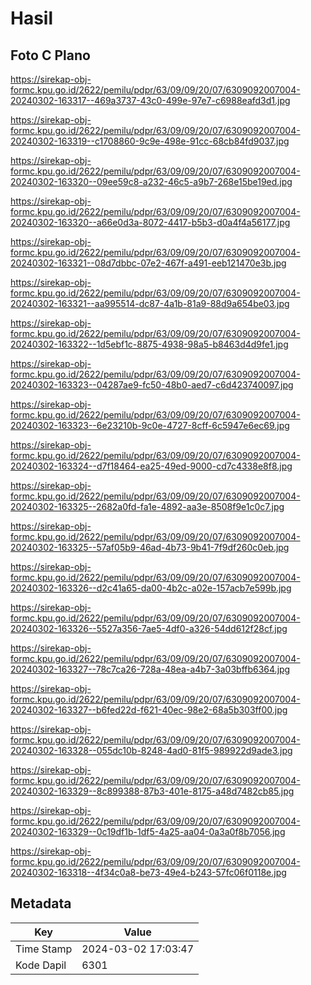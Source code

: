 # Hasil

## Foto C Plano

https://sirekap-obj-formc.kpu.go.id/2622/pemilu/pdpr/63/09/09/20/07/6309092007004-20240302-163317--469a3737-43c0-499e-97e7-c6988eafd3d1.jpg

https://sirekap-obj-formc.kpu.go.id/2622/pemilu/pdpr/63/09/09/20/07/6309092007004-20240302-163319--c1708860-9c9e-498e-91cc-68cb84fd9037.jpg

https://sirekap-obj-formc.kpu.go.id/2622/pemilu/pdpr/63/09/09/20/07/6309092007004-20240302-163320--09ee59c8-a232-46c5-a9b7-268e15be19ed.jpg

https://sirekap-obj-formc.kpu.go.id/2622/pemilu/pdpr/63/09/09/20/07/6309092007004-20240302-163320--a66e0d3a-8072-4417-b5b3-d0a4f4a56177.jpg

https://sirekap-obj-formc.kpu.go.id/2622/pemilu/pdpr/63/09/09/20/07/6309092007004-20240302-163321--08d7dbbc-07e2-467f-a491-eeb121470e3b.jpg

https://sirekap-obj-formc.kpu.go.id/2622/pemilu/pdpr/63/09/09/20/07/6309092007004-20240302-163321--aa995514-dc87-4a1b-81a9-88d9a654be03.jpg

https://sirekap-obj-formc.kpu.go.id/2622/pemilu/pdpr/63/09/09/20/07/6309092007004-20240302-163322--1d5ebf1c-8875-4938-98a5-b8463d4d9fe1.jpg

https://sirekap-obj-formc.kpu.go.id/2622/pemilu/pdpr/63/09/09/20/07/6309092007004-20240302-163323--04287ae9-fc50-48b0-aed7-c6d423740097.jpg

https://sirekap-obj-formc.kpu.go.id/2622/pemilu/pdpr/63/09/09/20/07/6309092007004-20240302-163323--6e23210b-9c0e-4727-8cff-6c5947e6ec69.jpg

https://sirekap-obj-formc.kpu.go.id/2622/pemilu/pdpr/63/09/09/20/07/6309092007004-20240302-163324--d7f18464-ea25-49ed-9000-cd7c4338e8f8.jpg

https://sirekap-obj-formc.kpu.go.id/2622/pemilu/pdpr/63/09/09/20/07/6309092007004-20240302-163325--2682a0fd-fa1e-4892-aa3e-8508f9e1c0c7.jpg

https://sirekap-obj-formc.kpu.go.id/2622/pemilu/pdpr/63/09/09/20/07/6309092007004-20240302-163325--57af05b9-46ad-4b73-9b41-7f9df260c0eb.jpg

https://sirekap-obj-formc.kpu.go.id/2622/pemilu/pdpr/63/09/09/20/07/6309092007004-20240302-163326--d2c41a65-da00-4b2c-a02e-157acb7e599b.jpg

https://sirekap-obj-formc.kpu.go.id/2622/pemilu/pdpr/63/09/09/20/07/6309092007004-20240302-163326--5527a356-7ae5-4df0-a326-54dd612f28cf.jpg

https://sirekap-obj-formc.kpu.go.id/2622/pemilu/pdpr/63/09/09/20/07/6309092007004-20240302-163327--78c7ca26-728a-48ea-a4b7-3a03bffb6364.jpg

https://sirekap-obj-formc.kpu.go.id/2622/pemilu/pdpr/63/09/09/20/07/6309092007004-20240302-163327--b6fed22d-f621-40ec-98e2-68a5b303ff00.jpg

https://sirekap-obj-formc.kpu.go.id/2622/pemilu/pdpr/63/09/09/20/07/6309092007004-20240302-163328--055dc10b-8248-4ad0-81f5-989922d9ade3.jpg

https://sirekap-obj-formc.kpu.go.id/2622/pemilu/pdpr/63/09/09/20/07/6309092007004-20240302-163329--8c899388-87b3-401e-8175-a48d7482cb85.jpg

https://sirekap-obj-formc.kpu.go.id/2622/pemilu/pdpr/63/09/09/20/07/6309092007004-20240302-163329--0c19df1b-1df5-4a25-aa04-0a3a0f8b7056.jpg

https://sirekap-obj-formc.kpu.go.id/2622/pemilu/pdpr/63/09/09/20/07/6309092007004-20240302-163318--4f34c0a8-be73-49e4-b243-57fc06f0118e.jpg


## Metadata

| Key        | Value               |
| ---------- | ------------------- |
| Time Stamp | 2024-03-02 17:03:47 |
| Kode Dapil | 6301                |




